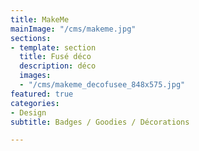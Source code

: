```yaml
---
title: MakeMe
mainImage: "/cms/makeme.jpg"
sections:
- template: section
  title: Fusé déco
  description: déco
  images:
  - "/cms/makeme_decofusee_848x575.jpg"
featured: true
categories:
- Design
subtitle: Badges / Goodies / Décorations

---
```

